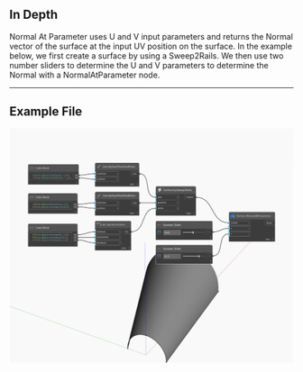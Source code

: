 ## In Depth
Normal At Parameter uses U and V input parameters and returns the Normal vector of the surface at the input UV position on the surface. In the example below, we first create a surface by using a Sweep2Rails. We then use two number sliders to determine the U and V parameters to determine the Normal with a NormalAtParameter node.
___
## Example File

![NormalAtParameter](./Autodesk.DesignScript.Geometry.Surface.NormalAtParameter_img.jpg)

